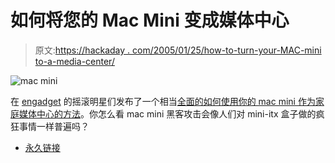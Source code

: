 # 如何将您的 Mac Mini 变成媒体中心

> 原文:[https://hackaday . com/2005/01/25/how-to-turn-your-MAC-mini to-a-media-center/](https://hackaday.com/2005/01/25/how-to-turn-your-mac-mini-into-a-media-center/)

![mac mini](../Images/498cd9819021db226c7266e8be5f2544.png)

在 [engadget](http://www.engadget.com/) 的摇滚明星们发布了一个相当[全面的如何使用你的 mac mini 作为家庭媒体中心的方法](http://www.engadget.com/entry/1234000057028826/)。你怎么看 mac mini 黑客攻击会像人们对 mini-itx 盒子做的疯狂事情一样普遍吗？

*   [永久链接](http://www.engadget.com/entry/1234000057028826/)